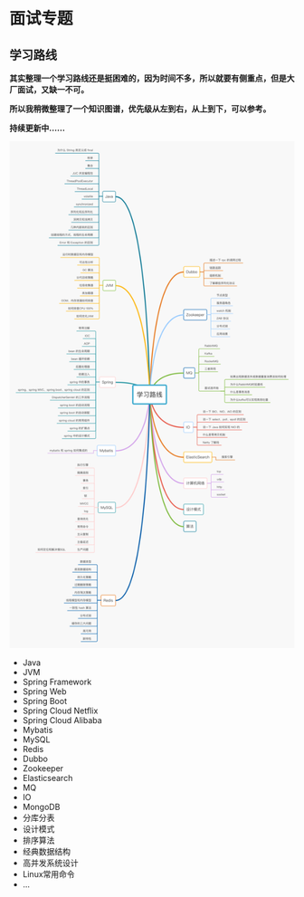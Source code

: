 # 面试专题
## 学习路线

**其实整理一个学习路线还是挺困难的，因为时间不多，所以就要有侧重点，但是大厂面试，又缺一不可。**

**所以我稍微整理了一个知识图谱，优先级从左到右，从上到下，可以参考。**

**持续更新中……**

![learning](./learn/learning-route.jpg)

* Java
* JVM
* Spring Framework
* Spring Web
* Spring Boot
* Spring Cloud Netflix
* Spring Cloud Alibaba
* Mybatis
* MySQL
* Redis
* Dubbo
* Zookeeper
* Elasticsearch
* MQ
* IO
* MongoDB
* 分库分表
* 设计模式
* 排序算法
* 经典数据结构
* 高并发系统设计
* Linux常用命令
* ...